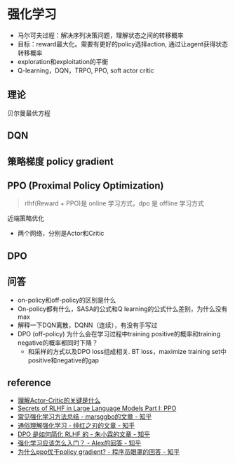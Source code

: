 # 强化学习

- 马尔可夫过程：解决序列决策问题，理解状态之间的转移概率
- 目标：reward最大化。需要有更好的policy选择action, 通过让agent获得状态转移概率
- exploration和exploitation的平衡
- Q-learning，DQN，TRPO, PPO, soft actor critic

## 理论
贝尔曼最优方程


## DQN


## 策略梯度 policy gradient


## PPO (Proximal Policy Optimization)
> rlhf(Reward + PPO)是 online 学习方式，dpo 是 offline 学习方式

近端策略优化
- 两个网络，分别是Actor和Critic


## DPO


 
## 问答
- on-policy和off-policy的区别是什么
- On-policy都有什么，SASA的公式和Q learning的公式什么差别，为什么没有max
- 解释一下DQN离散，DQNN（连续），有没有手写过
- DPO (off-policy) 为什么会在学习过程中training positive的概率和training negative的概率都同时下降？
  - 和采样的方式以及DPO loss组成相关. BT loss，maximize training set中positive和negative的gap


## reference
- [理解Actor-Critic的关键是什么](https://zhuanlan.zhihu.com/p/110998399)
- [Secrets of RLHF in Large Language Models Part I: PPO](https://arxiv.org/pdf/2307.04964.pdf)
- [常见强化学习方法总结 - marsggbo的文章 - 知乎](https://zhuanlan.zhihu.com/p/98962807)
- [通俗理解强化学习 - 绯红之刃的文章 - 知乎](https://zhuanlan.zhihu.com/p/664348944)
- [DPO 是如何简化 RLHF 的 - 朱小霖的文章 - 知乎](https://zhuanlan.zhihu.com/p/671780768)
- [强化学习应该怎么入门？ - Alex的回答 - 知乎](https://www.zhihu.com/question/622724204/answer/3220047569)
- [为什么ppo优于policy gradient? - 程序员眼罩的回答 - 知乎](https://www.zhihu.com/question/357056329/answer/3392670236)
